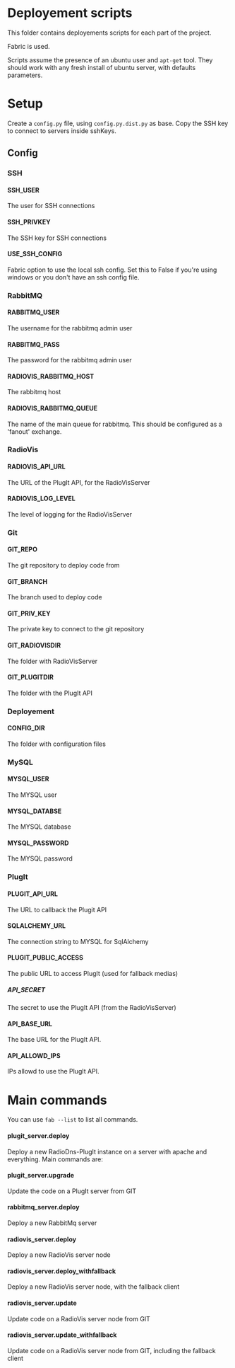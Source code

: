 Deployement scripts
===================

This folder contains deployements scripts for each part of the project.

Fabric is used. 

Scripts assume the presence of an ubuntu user and `apt-get` tool. They should work with any fresh install of ubuntu server, with defaults parameters.

# Setup

Create a `config.py` file, using `config.py.dist.py` as base. Copy the SSH key to connect to servers inside sshKeys.

## Config

### SSH

#### SSH_USER
The user for SSH connections

#### SSH_PRIVKEY
The SSH key for SSH connections

#### USE_SSH_CONFIG
Fabric option to use the local ssh config. Set this to False if you're using windows or you don't have an ssh config file.

### RabbitMQ

#### RABBITMQ_USER
The username for the rabbitmq admin user

#### RABBITMQ_PASS
The password for the rabbitmq admin user

#### RADIOVIS_RABBITMQ_HOST
The rabbitmq host

#### RADIOVIS_RABBITMQ_QUEUE
The name of the main queue for rabbitmq. This should be configured as a 'fanout' exchange.

### RadioVis

#### RADIOVIS_API_URL
The URL of the PlugIt API, for the RadioVisServer

#### RADIOVIS_LOG_LEVEL
The level of logging for the RadioVisServer

### Git

#### GIT_REPO
The git repository to deploy code from

#### GIT_BRANCH
The branch used to deploy code

#### GIT_PRIV_KEY
The private key to connect to the git repository

#### GIT_RADIOVISDIR
The folder with RadioVisServer

#### GIT_PLUGITDIR
The folder with the PlugIt API

### Deployement

#### CONFIG_DIR
The folder with configuration files

### MySQL

#### MYSQL_USER 
The MYSQL user

#### MYSQL_DATABSE 
The MYSQL database

#### MYSQL_PASSWORD
The MYSQL password

### PlugIt 

#### PLUGIT_API_URL
The URL to callback the Plugit API

#### SQLALCHEMY_URL
The connection string to MYSQL for SqlAlchemy

#### PLUGIT_PUBLIC_ACCESS
The public URL to access PlugIt (used for fallback medias)

##### API_SECRET
The secret to use the PlugIt API (from the RadioVisServer)

#### API_BASE_URL
The base URL for the PlugIt API.

#### API_ALLOWD_IPS
IPs allowd to use the PlugIt API.


# Main commands

You can use `fab --list` to list all commands.

#### plugit_server.deploy

Deploy a new RadioDns-PlugIt instance on a server with apache and everything. Main commands are:

#### plugit_server.upgrade

Update the code on a PlugIt server from GIT

#### rabbitmq_server.deploy

Deploy a new RabbitMq server

#### radiovis_server.deploy

Deploy a new RadioVis server node

#### radiovis_server.deploy_withfallback

Deploy a new RadioVis server node, with the fallback client

#### radiovis_server.update

Update code on a RadioVis server node from GIT

#### radiovis_server.update_withfallback

Update code on a RadioVis server node from GIT, including the fallback client